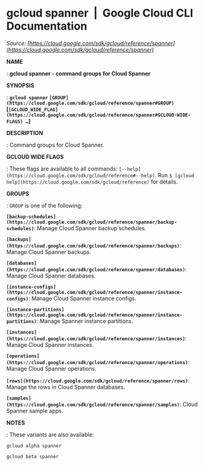 # gcloud spanner  |  Google Cloud CLI Documentation

*Source: [https://cloud.google.com/sdk/gcloud/reference/spanner](https://cloud.google.com/sdk/gcloud/reference/spanner)*

**NAME**

: **gcloud spanner - command groups for Cloud Spanner**

**SYNOPSIS**

: **`gcloud spanner` `[GROUP](https://cloud.google.com/sdk/gcloud/reference/spanner#GROUP)` [`[GCLOUD_WIDE_FLAG](https://cloud.google.com/sdk/gcloud/reference/spanner#GCLOUD-WIDE-FLAGS) …`]**

**DESCRIPTION**

: Command groups for Cloud Spanner.

**GCLOUD WIDE FLAGS**

: These flags are available to all commands: `[--help](https://cloud.google.com/sdk/gcloud/reference#--help)`.
Run `$ [gcloud help](https://cloud.google.com/sdk/gcloud/reference)` for details.

**GROUPS**

: ``GROUP`` is one of the following:

**`[backup-schedules](https://cloud.google.com/sdk/gcloud/reference/spanner/backup-schedules)`**:
Manage Cloud Spanner backup schedules.

**`[backups](https://cloud.google.com/sdk/gcloud/reference/spanner/backups)`**:
Manage Cloud Spanner backups.

**`[databases](https://cloud.google.com/sdk/gcloud/reference/spanner/databases)`**:
Manage Cloud Spanner databases.

**`[instance-configs](https://cloud.google.com/sdk/gcloud/reference/spanner/instance-configs)`**:
Manage Cloud Spanner instance configs.

**`[instance-partitions](https://cloud.google.com/sdk/gcloud/reference/spanner/instance-partitions)`**:
Manage Spanner instance partitions.

**`[instances](https://cloud.google.com/sdk/gcloud/reference/spanner/instances)`**:
Manage Cloud Spanner instances.

**`[operations](https://cloud.google.com/sdk/gcloud/reference/spanner/operations)`**:
Manage Cloud Spanner operations.

**`[rows](https://cloud.google.com/sdk/gcloud/reference/spanner/rows)`**:
Manage the rows in Cloud Spanner databases.

**`[samples](https://cloud.google.com/sdk/gcloud/reference/spanner/samples)`**:
Cloud Spanner sample apps.

**NOTES**

: These variants are also available:

```
gcloud alpha spanner
```

```
gcloud beta spanner
```